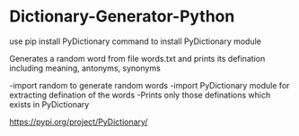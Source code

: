 # Dictionary-Generator-Python

use pip install PyDictionary command to install PyDictionary module

Generates a random word from file words.txt and prints its defination including meaning, antonyms, synonyms

-import random to generate random words
-import PyDictionary module for extracting defination of the words
-Prints only those definations which exists in PyDictionary


https://pypi.org/project/PyDictionary/
